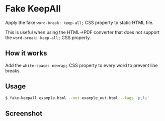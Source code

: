 # Fake KeepAll

Apply the fake `word-break: keep-all;` CSS property to static HTML file.

This is useful when using the HTML->PDF converter that does not support the `word-break: keep-all;` CSS property.

## How it works

Add the `white-space: nowrap;` CSS property to every word to prevent line breaks.

## Usage

```bash
$ fake-keepall example.html --out example_out.html --tags 'p,li'
```

## Screenshot


